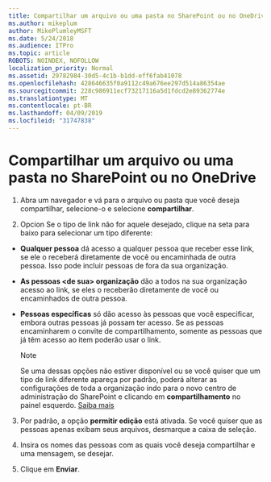 ```yaml
---
title: Compartilhar um arquivo ou uma pasta no SharePoint ou no OneDrive
ms.author: mikeplum
author: MikePlumleyMSFT
ms.date: 5/24/2018
ms.audience: ITPro
ms.topic: article
ROBOTS: NOINDEX, NOFOLLOW
localization_priority: Normal
ms.assetid: 29782984-30d5-4c1b-b1dd-eff6fab41078
ms.openlocfilehash: 428646635f0a9112c49a676ee297d514a86354ae
ms.sourcegitcommit: 228c986911ecf73217116a5d1fdcd2e89362774e
ms.translationtype: MT
ms.contentlocale: pt-BR
ms.lasthandoff: 04/09/2019
ms.locfileid: "31747838"
---
```

# <a name="share-a-file-or-folder-in-sharepoint-or-onedrive"></a>Compartilhar um arquivo ou uma pasta no SharePoint ou no OneDrive

1. Abra um navegador e vá para o arquivo ou pasta que você deseja compartilhar, selecione-o e selecione **compartilhar**. 
    
2. Opcion Se o tipo de link não for aquele desejado, clique na seta para baixo para selecionar um tipo diferente:
    
  - **Qualquer pessoa** dá acesso a qualquer pessoa que receber esse link, se ele o receberá diretamente de você ou encaminhada de outra pessoa. Isso pode incluir pessoas de fora da sua organização. 
    
  - **As pessoas \<de sua\> organização** dão a todos na sua organização acesso ao link, se eles o receberão diretamente de você ou encaminhados de outra pessoa. 
    
  - **Pessoas específicas** só dão acesso às pessoas que você especificar, embora outras pessoas já possam ter acesso. Se as pessoas encaminharem o convite de compartilhamento, somente as pessoas que já têm acesso ao item poderão usar o link. 
    
    > [!NOTE]
    > Se uma dessas opções não estiver disponível ou se você quiser que um tipo de link diferente apareça por padrão, poderá alterar as configurações de toda a organização indo para o novo centro de administração do SharePoint e clicando em **compartilhamento** no painel esquerdo. [Saiba mais](https://go.microsoft.com/fwlink/?linkid=866426)
  
3. Por padrão, a opção **permitir edição** está ativada. Se você quiser que as pessoas apenas exibam seus arquivos, desmarque a caixa de seleção. 
    
4. Insira os nomes das pessoas com as quais você deseja compartilhar e uma mensagem, se desejar.
    
5. Clique em **Enviar**. 
    

